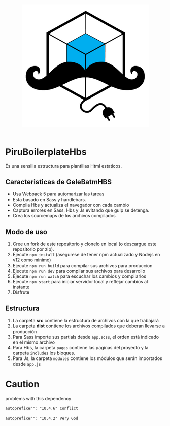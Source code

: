 <p align="center">
  <br>
  <img width="400" src="./src/img/logo.png" alt="Awesome Bootstrap Logo">
  <br>
  <br>
</p>

<!-- ![Logo GeleBatmHBS](./src/img/logo.png) -->

# PiruBoilerplateHbs

Es una sensilla estructura para plantillas Html estaticos.

## Caracteristicas de GeleBatmHBS

* Usa Webpack 5 para automarizar las tareas
* Esta basado en Sass y handlebars.
* Compila Hbs y actualiza el navegador con cada cambio
* Captura errores en Sass, Hbs y Js evitando que gulp se detenga.
* Crea los sourcemaps de los archivos compilados

## Modo de uso

1. Cree un fork de este repositorio y clonelo en local (o descargue este repositorio por zip).
2. Ejecute `npm install` (asegurese de tener npm actualizado y Nodejs en v12 como minimo)
3. Ejecute `npm run build` para compilar sus archivos para produccion
4. Ejecute `npm run dev` para compilar sus archivos para desarrollo
5. Ejecute `npm run watch` para escuchar los cambios y compilarlos
6. Ejecute `npm start` para iniciar servidor local y reflejar cambios al instante
7. Disfrute

## Estructura

1. La carpeta **src** contiene la estructura de archivos con la que trabajará
2. La carpeta **dist** contiene los archivos compilados que deberan llevarse a producción
3. Para Sass importe sus partials desde `app.scss`, el orden está indicado en el mismo archivo
4. Para Hbs, la carpeta `pages` contiene las paginas del proyecto y la carpeta `includes` los bloques.
5. Para Js, la carpeta `modules` contiene los módulos que serán importados desde `app.js`

# Caution

problems with this dependency

    autoprefixer": "10.4.6" Conflict

    autoprefixer": "10.4.2" Very God